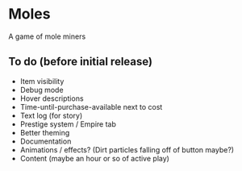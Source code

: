 # Moles

A game of mole miners

## To do (before initial release)

- Item visibility
- Debug mode
- Hover descriptions
- Time-until-purchase-available next to cost
- Text log (for story)
- Prestige system / Empire tab
- Better theming
- Documentation
- Animations / effects? (Dirt particles falling off of button maybe?)
- Content (maybe an hour or so of active play)
